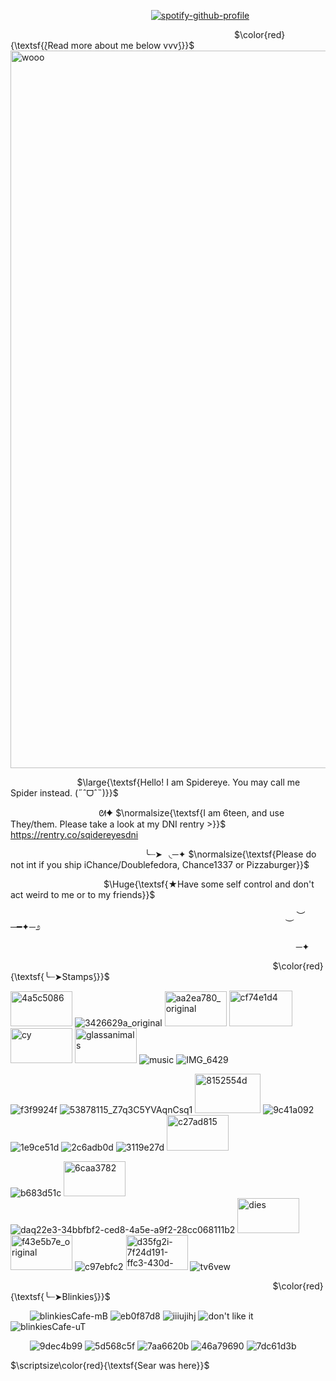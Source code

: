 ⠀⠀⠀ ⠀⠀⠀ ⠀⠀⠀⠀⠀ ⠀⠀⠀ ⠀⠀⠀⠀⠀⠀ [![spotify-github-profile](https://spotify-github-profile.kittinanx.com/api/view?uid=clalew08&cover_image=true&theme=novatorem&show_offline=false&background_color=121212&interchange=true&bar_color=c81e1e&bar_color_cover=true)](https://spotify-github-profile.kittinanx.com/api/view?uid=clalew08&redirect=true)

⠀⠀⠀ ⠀⠀⠀ ⠀⠀⠀⠀⠀ ⠀⠀⠀ ⠀⠀⠀⠀⠀⠀⠀⠀⠀⠀⠀⠀⠀⠀⠀⠀⠀⠀⠀ $\color{red}{\textsf{⟅Read more about me below vvv⟆}}$ 
<img width="799" height="1148" alt="wooo" src="https://github.com/user-attachments/assets/15f29b33-9a9c-46d2-b70f-a519746be976" />

⠀⠀⠀⠀⠀⠀⠀⠀⠀⠀ $\large{\textsf{Hello! I am Spidereye. You may call me Spider instead. (˶ˆᗜˆ˵)}}$

⠀⠀⠀ ⠀⠀⠀⠀⠀⠀⠀⠀⠀⠀ ᘛ✦ $\normalsize{\textsf{I am 6teen, and use They/them. Please take a look at my DNI rentry >}}$ https://rentry.co/sqidereyesdni

⠀⠀⠀ ⠀⠀⠀ ⠀ ⠀⠀⠀⠀⠀⠀⠀⠀⠀⠀ ⠀⠀ ╰┈➤⠀◟─✦ $\normalsize{\textsf{Please do not int if you ship iChance/Doublefedora, Chance1337 or Pizzaburger}}$

⠀ ⠀ ⠀⠀⠀ ⠀⠀⠀⠀⠀⠀⠀⠀ $\Huge{\textsf{★Have some self control and don't act weird to me or to my friends}}$

⠀⠀⠀ ⠀⠀⠀ ⠀⠀⠀⠀⠀ ⠀⠀⠀ ⠀⠀⠀⠀⠀⠀⠀⠀⠀⠀⠀⠀⠀⠀⠀⠀⠀⠀⠀⠀⠀⠀⠀⠀⠀⠀⠀ ⏝ ︶─━✦─೨


⠀⠀⠀ ⠀⠀⠀ ⠀⠀⠀⠀⠀ ⠀⠀⠀ ⠀⠀⠀⠀⠀⠀⠀⠀⠀⠀⠀⠀⠀⠀⠀⠀⠀⠀⠀⠀⠀⠀⠀⠀⠀⠀⠀⠀⠀─✦
 
⠀⠀⠀ ⠀⠀⠀ ⠀⠀⠀⠀⠀ ⠀⠀⠀ ⠀⠀⠀⠀⠀⠀⠀⠀⠀⠀⠀⠀⠀⠀⠀⠀⠀⠀⠀⠀⠀⠀⠀⠀⠀ $\color{red}{\textsf{╰┈➤Stamps⟆}}$ 

<img width="99" height="56" alt="4a5c5086" src="https://github.com/user-attachments/assets/93f69ca9-7252-40a8-9ed9-a6214bdb7b88" /> ![3426629a_original](https://github.com/user-attachments/assets/11b38c33-501c-4dd5-989b-2be17156a21d) <img width="99" height="56" alt="aa2ea780_original" src="https://github.com/user-attachments/assets/05b3b256-5a21-439d-ba42-c88a75152859" /> <img width="101" height="57" alt="cf74e1d4" src="https://github.com/user-attachments/assets/253b110a-a992-434d-a8f4-9aaea8a3c6db" /> <img width="99" height="56" alt="cy" src="https://github.com/user-attachments/assets/b88450c9-c1a3-486d-8715-23a569dedd75" /> <img width="99" height="56" alt="glassanimals" src="https://github.com/user-attachments/assets/f9afd1a4-4bd1-4160-badb-6c9e629b5299" /> ![music](https://github.com/user-attachments/assets/267e56d1-f654-408e-9f7c-62c5a0b629f8) ![IMG_6429](https://github.com/user-attachments/assets/4e8e8229-9b74-4c09-8cb9-4b809b1f3eb3) 

![f3f9924f](https://github.com/user-attachments/assets/86209cb3-67bf-45b0-b0ed-f59a61dfbee7) ![53878115_Z7q3C5YVAqnCsq1](https://github.com/user-attachments/assets/adbc4dda-4f22-4a50-adec-4d5d510670a8) <img width="105" height="63" alt="8152554d" src="https://github.com/user-attachments/assets/4291fa7c-03e5-4409-83de-693fd64374ad" /> ![9c41a092](https://github.com/user-attachments/assets/f2590830-b437-4753-9e4e-9f778d15e6df) ![1e9ce51d](https://github.com/user-attachments/assets/4b82cfed-7f77-45ba-8ccb-74a6505563f9) ![2c6adb0d](https://github.com/user-attachments/assets/d61560a2-8692-417e-8f19-71209764072e) ![3119e27d](https://github.com/user-attachments/assets/4957c928-1496-4792-a906-3a90b247007c) <img width="99" height="57" alt="c27ad815" src="https://github.com/user-attachments/assets/e81d2ef4-ecdb-4d79-b941-9f9081844cb5" /> 

![b683d51c](https://github.com/user-attachments/assets/3f526c94-3b24-4228-be62-468af39a55c7) <img width="99" height="56" alt="6caa3782" src="https://github.com/user-attachments/assets/a9d885eb-8a8e-46fd-8200-883c195d6789" /> ![daq22e3-34bbfbf2-ced8-4a5e-a9f2-28cc068111b2](https://github.com/user-attachments/assets/b42d17ed-d232-4029-bade-e8fc4cafe50e) <img width="99" height="56" alt="dies" src="https://github.com/user-attachments/assets/1f91fc29-23ba-4b9d-8579-b074009dff99" /> <img width="99" height="56" alt="f43e5b7e_original" src="https://github.com/user-attachments/assets/c0c70023-d88e-4ff3-9e0c-285d168c1f36" /> ![c97ebfc2](https://github.com/user-attachments/assets/2e1fcd02-7bd5-47e3-9331-eb0711936e84) <img width="99" height="56" alt="d35fg2i-7f24d191-ffc3-430d-abf4-45353a78971d" src="https://github.com/user-attachments/assets/e7798058-020b-4f73-b944-12d1336d0c6f" /> ![tv6vew](https://github.com/user-attachments/assets/0a026874-3fe4-4acd-be5c-05f62e968437) 


⠀⠀⠀ ⠀⠀⠀ ⠀⠀⠀⠀⠀ ⠀⠀⠀ ⠀⠀⠀⠀⠀⠀⠀⠀⠀⠀⠀⠀⠀⠀⠀⠀⠀⠀⠀⠀⠀⠀⠀⠀⠀ $\color{red}{\textsf{╰┈➤Blinkies⟆}}$ 

⠀⠀⠀![blinkiesCafe-mB](https://github.com/user-attachments/assets/84229cca-dc38-49c1-a858-f64b2f7d3432) ![eb0f87d8](https://github.com/user-attachments/assets/b41ef2ef-600f-4b78-be2e-0de535f3fe36) ![iiiujihj](https://github.com/user-attachments/assets/cb8f23e3-0486-48f4-9ad1-deacf1ad0b5c) ![don't like it](https://github.com/user-attachments/assets/b99ba993-f2a3-4b06-8ae9-48d4f6463d97) ![blinkiesCafe-uT](https://github.com/user-attachments/assets/21ad44e3-7ab7-4d27-8dad-81438905f88e)

⠀⠀⠀![9dec4b99](https://github.com/user-attachments/assets/85ea5522-9e6f-4566-aec1-d8c1e9a92eb7) ![5d568c5f](https://github.com/user-attachments/assets/3fc2da43-583b-4e5d-867a-bea93e9cf073) ![7aa6620b](https://github.com/user-attachments/assets/ae01b479-b34c-4d18-8b75-3bf552730af2) ![46a79690](https://github.com/user-attachments/assets/f126dcf2-13fa-420a-9635-fec3b2a30b90) ![7dc61d3b](https://github.com/user-attachments/assets/8343f54e-d0b1-467d-9139-0feb46d58b82)



$\scriptsize\color{red}{\textsf{Sear was here}}$

